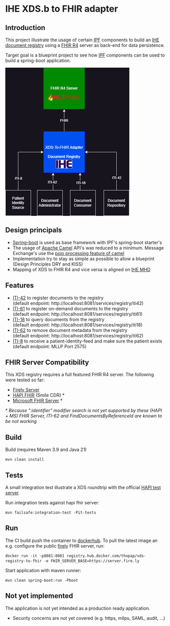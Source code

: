 # IHE XDS.b to FHIR adapter

## Introduction
This project illustrate the usage of certain [IPF](https://github.com/oehf/ipf) components to build an [IHE document registry](https://profiles.ihe.net/ITI/TF/Volume1/ch-10.html#10.1) using a [FHIR R4](https://hl7.org/fhir/R4/index.html) server as back-end for data persistence.

Target goal is a blueprint project to see how [IPF](https://github.com/oehf/ipf) components can be used to build a spring-boot application.

![XDS-to-fhir](src/doc/xds-to-fhir-registry_integration.png)

## Design principals
* [Spring-boot](https://spring.io/projects/spring-boot) is used as base framework with IPF's spring-boot starter's
* The usage of [Apache Camel](https://camel.apache.org/) API's was reduced to a minimum. Message Exchange's use the [pojo processing feature of camel](https://camel.apache.org/manual/pojo-producing.html#_hiding_the_camel_apis_from_your_code)
* Implementation try to stay as simple as possible to allow a blueprint (Design Principles DRY and KISS)
* Mapping of XDS to FHIR R4 and vice versa is aligned on [IHE MHD](https://profiles.ihe.net/ITI/MHD/)

## Features
* [ITI-42](https://profiles.ihe.net/ITI/TF/Volume2/ITI-42.html) to register documents to the registry  
(default endpoint: http://localhost:8081/services/registry/iti42)
* [ITI-61](https://profiles.ihe.net/ITI/TF/Volume2/ITI-61.html) to register on-demand documents to the registry  
(default endpoint: http://localhost:8081/services/registry/iti61)
* [ITI-18](https://profiles.ihe.net/ITI/TF/Volume2/ITI-18.html) to query documents from the registry  
(default endpoint: http://localhost:8081/services/registry/iti18)
* [ITI-62](https://profiles.ihe.net/ITI/TF/Volume2/ITI-62.html) to remove document metadata from the registry  
(default endpoint: http://localhost:8081/services/registry/iti62)
* [ITI-8](https://profiles.ihe.net/ITI/TF/Volume2/ITI-8.html) to receive a patient-identity-feed and make sure the patient exists  
(default endpoint: MLLP Port 2575)

## FHIR Server Compatibility

This XDS registry requires a full featured FHIR R4 server. 
The following were tested so far:

* [Firely Server](https://fire.ly/products/firely-server/)
* [HAPI FHIR](https://github.com/hapifhir/hapi-fhir) (Smile CDR) *
* [Microsoft FHIR Server](https://github.com/microsoft/fhir-server) *

\* *Because ":identifier" modifier search is not yet supported by these (HAPI + MS) FHIR Server, ITI-62 and FindDocumentsByReferenceId are known to be not working*

## Build

Build (requires Maven 3.9 and Java 21)

```
mvn clean install
```



## Tests
A small integration test illustrate a XDS roundtrip with the official [HAPI test server](https://hapi.fhir.org/).

Run integration tests against hapi fhir server:

```
mvn failsafe:integration-test -Pit-tests
```

## Run
The CI build push the container to [dockerhub](https://hub.docker.com/r/thopap/xds-registry-to-fhir). To pull the latest image an e.g. configure the public [firely](https://fire.ly/) FHIR server, run:

```
docker run -it -p8081:8081 registry.hub.docker.com/thopap/xds-registry-to-fhir -e FHIR_SERVER_BASE=https://server.fire.ly
```

Start application with maven runner:

```
mvn clean spring-boot:run -Pboot
```

## Not yet implemented
The application is not yet intended as a production ready application.

* Security concerns are not yet covered (e.g. https, mllps, SAML, audit, ...)
